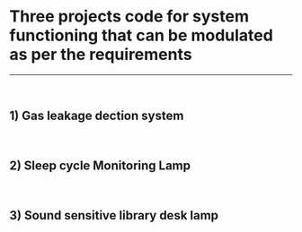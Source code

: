 # Three projects code for system functioning that can be modulated as per the requirements 
<hr>
<br>
<h2 align-items: center> 1) Gas leakage dection system </h2>
<br>
<h2 align-items: center > 2) Sleep cycle Monitoring Lamp </h2>
<br>
<h2 align-items: center > 3) Sound sensitive library desk lamp </h2>

